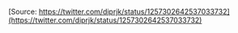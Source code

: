 [Source: https://twitter.com/diprjk/status/1257302642537033732](https://twitter.com/diprjk/status/1257302642537033732)